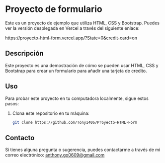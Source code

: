 # Proyecto de formulario

Este es un proyecto de ejemplo que utiliza HTML, CSS y Bootstrap. Puedes ver la versión desplegada en Vercel a través del siguiente enlace:

https://proyecto-html-form.vercel.app/?State=0&credit-card=on

## Descripción

Este proyecto es una demostración de cómo se pueden usar HTML, CSS y Bootstrap para crear un formulario para añadir una tarjeta de credito.

## Uso

Para probar este proyecto en tu computadora localmente, sigue estos pasos:

1. Clona este repositorio en tu máquina:

   ```bash
   git clone https://github.com/Tony1406/Proyecto-HTML-Form


## Contacto

Si tienes alguna pregunta o sugerencia, puedes contactarme a través de mi correo electrónico: anthony.go0609@gmail.com
